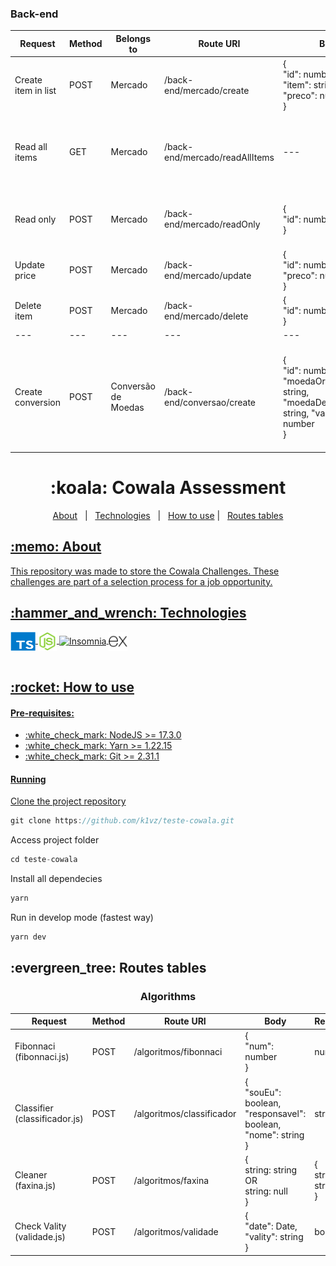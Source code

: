 	
<h3>Back-end</h3>
	
Request | Method | Belongs to | Route URI | Body | Response
--- | --- | --- | --- | --- | ---
Create item in list | POST | Mercado | /back-end/mercado/create | { <br> "id": number, <br> "item": string, <br> "preco": number <br> } | "Status 200: Done!"
Read all items | GET | Mercado | /back-end/mercado/readAllItems | --- | [ <br> &nbsp; { <br> &nbsp; "id": number, <br> &nbsp; "item": string, <br> &nbsp; "preco": number <br> &nbsp; } <br> ]
Read only | POST | Mercado | /back-end/mercado/readOnly | { <br> "id": number <br> } | { <br> "id": number, <br> "item": string, <br> "preco": number <br> }
Update price | POST | Mercado | /back-end/mercado/update | { <br> "id": number, <br> "preco": number <br> } | "Status 200: Done!"
Delete item | POST | Mercado | /back-end/mercado/delete | { <br> "id": number <br> } | "Status 200: Done!"
--- | --- | --- | --- | --- | ---
Create conversion | POST | Conversão <br> de Moedas | /back-end/conversao/create | { <br> "id": number, <br> "moedaOriginal": string, <br> "moedaDeConversao": string, "valorEnviado": number <br> } | { <br> "id": number, <br> "moedaOriginal": string, <br> "moedaDeConversao": string, "valorEnviado": number, <br> "valorConvertido": number <br> }
	
</div>

<h1 align='center'>:koala: Cowala Assessment</h1>

<p align='center'>
<a href='#about'>About</a> &nbsp; | &nbsp; <a href='#technologies'>Technologies</a> &nbsp; | &nbsp; <a href='#how-to-use'>How to use</a> | &nbsp; <a href='#routes-tables'>Routes tables</>
</p>

<h2 id='about'>:memo: About</h2>
<p>This repository was made to store the Cowala Challenges. These challenges are part of a selection process for a job opportunity.</p>

<h2 id='technologies'>:hammer_and_wrench: Technologies</h2>
<div>
	<img align="center" alt="TypeScript" title="TypeScript" height="30" width="40" src="https://raw.githubusercontent.com/devicons/devicon/master/icons/typescript/typescript-plain.svg" />
	<img align="center" alt="NodeJS" title="NodeJS" height="30" src="https://raw.githubusercontent.com/devicons/devicon/master/icons/nodejs/nodejs-original.svg" />
	<img align="center" alt="Insomnia" title="Insomnia" height="30" src="https://dashboard.snapcraft.io/site_media/appmedia/2018/04/twitter-card-icon.png" />
  <img align="center" alt="ExpressJS" title="ExpressJS" height="30" src="https://raw.githubusercontent.com/devicons/devicon/master/icons/express/express-original.svg" />
</div>
<br/>

<h2 id='how-to-use'>:rocket: How to use</h2>

<h4>Pre-requisites:</h4>
<ul>
  <li>:white_check_mark: NodeJS >= 17.3.0</li>
  <li>:white_check_mark: Yarn >= 1.22.15</li>
  <li>:white_check_mark: Git >= 2.31.1</li>
</ul>

<h4>Running</h4>

Clone the project repository
```jsx
git clone https://github.com/k1vz/teste-cowala.git
```

Access project folder
```jsx
cd teste-cowala
```

Install all dependecies
```jsx
yarn
```

Run in develop mode (fastest way)
```jsx
yarn dev
```

<h2 id='routes-tables'>:evergreen_tree: Routes tables</h2>

<div align='center'>
	
<h3>Algorithms</h3>
	
Request | Method | Route URI | Body | Response
--- | --- | --- | --- | ---
Fibonnaci <br> (fibonnaci.js) | POST | /algoritmos/fibonnaci | { <br> "num": number <br> } | number[]
Classifier <br> (classificador.js) | POST | /algoritmos/classificador | { <br> "souEu": boolean, <br> "responsavel": boolean, <br> "nome": string <br> } | string[]
Cleaner <br> (faxina.js) | POST | /algoritmos/faxina |  { <br> string: string <br> OR <br> string: null <br> } | { <br> string: string <br> }
Check Vality <br> (validade.js) | POST | /algoritmos/validade | { <br> "date": Date, <br> "vality": string <br> } | boolean
	
</div>
	

